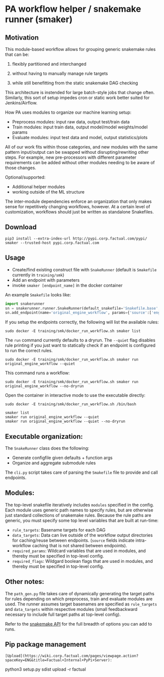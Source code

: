 # PA workflow helper / snakemake runner (smaker)

## Motivation
This module-based workflow allows for grouping generic snakemake
rules that can be:

1) flexibly partitioned and interchanged

2) without having to manually manage rule targets

3) while still benefitting from the static snakemake DAG checking

This architecture is instended for large batch-style jobs that 
change often. Similarly, this sort of setup impedes cron or static work
better suited for Jenkins/Airflow.

How PA uses modules to organize our machine learning setup:

+ Preprocess modules: input raw data, output test/train data
+ Train modules: input train data, output model/model weights/model params
+ Evaluate modules: input test data and model, output statistics/plots

All of our work fits within those categories, and new
modules with the same pattern input/output can be swapped 
without disrupting/rewriting other steps. For example, new pre-processors with different 
parameter requirements can be added without other modules needing to be
aware of those changes.

Optional/supported:
+ Additional helper modules
+ working outside of the ML structure

The inter-module dependencies enforce an organization that 
only makes sense for repetitively changing workflows, however. At a
certain level of customization, workflows should just be written 
as standalone Snakefiles.

## Download

```
pip3 install --extra-index-url http://pypi.corp.factual.com/pypi/ smaker --trusted-host pypi.corp.factual.com
```

## Usage

+ Create/find existing construct file with `SnakeRunner` (default is
    `Smakefile` currently in `training/smk`)
+ Add an endpoint with parameters
+ invoke `smaker [endpoint_name]` in the docker container

An example `Smakefile` looks like:
```python
import snakerunner
sn = snakerunner.runner.SnakeRunner(default_snakefile='Snakefile.base', default_config='conf/original')
sn.add_endpoint(name='original_engine_workflow', params={'source':['engine']})
```

If you setup the endpoints correctly, the following will list the
available rules:
```
sudo docker -E training/smk/docker_run_workflow.sh smaker list
```

The `run` command currently defaults to a dryrun. The `--quiet` flag
disables rule printing if you just want to statically check if an
endpoint is configured to run the correct rules.
```
sudo docker -E training/smk/docker_run_workflow.sh smaker run original_engine_workflow --quiet
```
This command runs a workflow:
```
sudo docker -E training/smk/docker_run_workflow.sh smaker run original_engine_workflow --no-dryrun
```

Open the container in interactive mode to use the executable directly:
```
sudo docker -E training/smk/docker_run_workflow.sh /bin/bash

smaker list
smaker run original_engine_workflow --quiet
smaker run original_engine_workflow --quiet --no-dryrun
```

## Executable  organization:
The `SnakeRunner` class does the following:

+ Generate configfile given defaults + function args
+ Organize and aggregate submodule rules

The `cli.py` script takes care of parsing the `Smakefile` file to
provide and call endpoints.

## Modules:
The top-level snakefile iteratively includes `modules` specified in the config. 
Each module uses generic path names to specify rules, but are otherwise
just standard collections of snakemake rules. Because the rule paths are
generic, you must specify some top level variables that are built at
run-time:

+ `rule_targets`: Basename targets for each DAG
+ `data_targets`: Data can live outside of the workflow output
    directories for caching/reuse between endpoints. (`source` fields indicate
    intra-workflow caching that is not shared between endpoints).
+ `required_params`: Wildcard variables that are used in modules, and
    thereby must be specified in top-level config.
+ `required_flags`: Wildgard boolean flags that are used in modules, and
    thereby must be specified in top-level config.

## Other notes:
The `path_gen.py` file takes care of dynamically generating the target
paths for rules depending on which preprocess, train and evaluate
modules are used. The runner assumes target basenames are specified as
`rule_targets` and `data_targets` within respective modules (small
feedbackward necessary to include full target paths at top-level
config).

Refer to the [snakemake
API](https://snakemake.readthedocs.io/en/stable/api_reference/snakemake.html)
for the full breadth of options you can add to runs.

## Pip package management
```
[Upload](https://wiki.corp.factual.com/pages/viewpage.action?spaceKey=ENG&title=Factual+Internal+PyPi+Server):
```
python3 setup.py sdist upload -r factual
```

